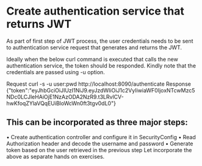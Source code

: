 # Create authentication service that returns JWT 

As part of first step of JWT process, the user credentials needs to be sent to authentication service request that generates and returns the JWT.

Ideally when the below curl command is executed that calls the new authentication service, the token should be responded. Kindly note that the credentials are passed using -u option.

Request
curl -s -u user:pwd http://localhost:8090/authenticate
Response
{"token":"eyJhbGciOiJIUzI1NiJ9.eyJzdWIiOiJ1c2VyIiwiaWF0IjoxNTcwMzc5NDc0LCJleHAiOjE1NzAzODA2NzR9.t3LRvlCV-hwKfoqZYlaVQqEUiBloWcWn0ft3tgv0dL0"}

## This can be incorporated as three major steps:
•	Create authentication controller and configure it in SecurityConfig
•	Read Authorization header and decode the username and password
•	Generate token based on the user retrieved in the previous step
Let incorporate the above as separate hands on exercises. 
